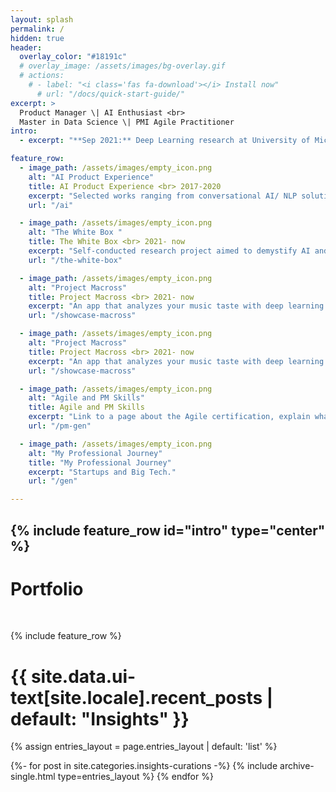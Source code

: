 ```yaml
---
layout: splash
permalink: /
hidden: true
header:
  overlay_color: "#18191c"
  # overlay_image: /assets/images/bg-overlay.gif
  # actions:
    # - label: "<i class='fas fa-download'></i> Install now"
      # url: "/docs/quick-start-guide/"
excerpt: >
  Product Manager \| AI Enthusiast <br>
  Master in Data Science \| PMI Agile Practitioner
intro: 
  - excerpt: "**Sep 2021:** Deep Learning research at University of Michigan + Independent AI project. Open for new challenges and collaborations.<br> <br>[About Me](/bio){: .btn .btn--primary}"

feature_row:
  - image_path: /assets/images/empty_icon.png
    alt: "AI Product Experience"
    title: AI Product Experience <br> 2017-2020
    excerpt: "Selected works ranging from conversational AI/ NLP solutions, model training operations to big data analysis projects."
    url: "/ai"

  - image_path: /assets/images/empty_icon.png
    alt: "The White Box "
    title: The White Box <br> 2021- now
    excerpt: "Self-conducted research project aimed to demystify AI and data science- No more black box."
    url: "/the-white-box"

  - image_path: /assets/images/empty_icon.png
    alt: "Project Macross"
    title: Project Macross <br> 2021- now
    excerpt: "An app that analyzes your music taste with deep learning and NLP technologies."
    url: "/showcase-macross"

  - image_path: /assets/images/empty_icon.png
    alt: "Project Macross"
    title: Project Macross <br> 2021- now
    excerpt: "An app that analyzes your music taste with deep learning and NLP technologies."
    url: "/showcase-macross"

  - image_path: /assets/images/empty_icon.png
    alt: "Agile and PM Skills"
    title: Agile and PM Skills
    excerpt: "Link to a page about the Agile certification, explain what it means; list out the product management skills I process, and project examples; list out the PM tools/ tools that I used"
    url: "/pm-gen"

  - image_path: /assets/images/empty_icon.png
    alt: "My Professional Journey"
    title: "My Professional Journey"
    excerpt: "Startups and Big Tech."
    url: "/gen"

---
```


<h2 class="archive__item-title">{% include feature_row id="intro" type="center" %}
</h2>
<h1 class="archive__item-title">Portfolio</h1><br>

{% include feature_row %}


<h1 class="archive__item-title">{{ site.data.ui-text[site.locale].recent_posts | default: "Insights" }}</h1>

{% assign entries_layout = page.entries_layout | default: 'list' %}
<div class="entries-{{ entries_layout }}">
  {%- for post in site.categories.insights-curations -%}
    {% include archive-single.html type=entries_layout %}
  {% endfor %}
</div>